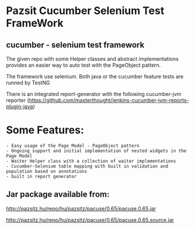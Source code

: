 Pazsit Cucumber Selenium Test FrameWork
==================

## cucumber - selenium test framework

The given repo with some Helper classes and abstract implementations provides an easier way to auto test with the PageObject pattern.

The framework use selenium. 
Both java or the cucumber feature tests are runned by TestNG

There is an integrated report-generator with the following cucumber-jvm reporter (https://github.com/masterthought/jenkins-cucumber-jvm-reports-plugin-java)


# Some Features:
	- Easy usage of the Page Model - PageObject pattern
	- Ongoing support and initial implementation of nested widgets in the Page Model
	- Waiter Helper class with a collection of waiter implementations
	- Cucumber-Selenium table mapping with built in validation and population based on annotations
	- built in report generator
	

## Jar package available from:
http://pazsitz.hu/repo/hu/pazsitz/pacuse/0.65/pacuse.0.65.jar

http://pazsitz.hu/repo/hu/pazsitz/pacuse/0.65/pacuse.0.65.source.jar
